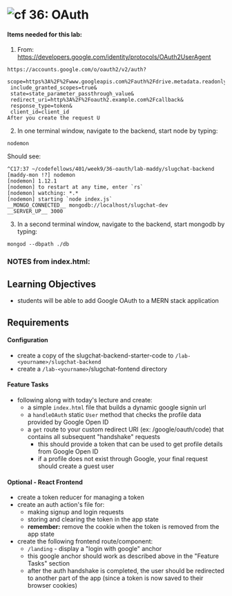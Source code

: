 ![cf](https://i.imgur.com/7v5ASc8.png) 36: OAuth
======

#### Items needed for this lab:

1. From: https://developers.google.com/identity/protocols/OAuth2UserAgent

```
https://accounts.google.com/o/oauth2/v2/auth?
 scope=https%3A%2F%2Fwww.googleapis.com%2Fauth%2Fdrive.metadata.readonly&
 include_granted_scopes=true&
 state=state_parameter_passthrough_value&
 redirect_uri=http%3A%2F%2Foauth2.example.com%2Fcallback&
 response_type=token&
 client_id=client_id
After you create the request U
```

2. In one terminal window, navigate to the backend, start node by typing:
```
nodemon
```
Should see:
```
^C17:37 ~/codefellows/401/week9/36-oauth/lab-maddy/slugchat-backend [maddy-mon !?] nodemon
[nodemon] 1.12.1
[nodemon] to restart at any time, enter `rs`
[nodemon] watching: *.*
[nodemon] starting `node index.js`
__MONGO_CONNECTED__ mongodb://localhost/slugchat-dev
__SERVER_UP__ 3000
```
3. In a second terminal window, navigate to the backend, start mongodb by typing:
```
mongod --dbpath ./db
```



### NOTES from index.html:

<!-- // Parameters to pass to OAuth 2.0 endpoint. I WANT TO KNOW IF THIS WOULD ALSO WORK
  var params = {'client_id': 'YOUR_CLIENT_ID',
                'redirect_uri': 'YOUR_REDIRECT_URI',
                'response_type': 'token',
                'scope': 'https://www.googleapis.com/auth/drive.metadata.readonly',
                'include_granted_scopes': 'true',
                'state': 'pass-through value'}); -->


  <!-- Working
  <a href="https://accounts.google.com/o/oauth2/v2/auth?scope=openid%20email&include_granted_scopes=true&state=security_token%3D138r5719ru3e1%26url%3Dhttps://oauth2-login-demo.example.com/myHome&response_type=code&redirect_uri=https://localhost:8080/oauth/google/code&client_id=437188554571-55s638acqaou66thdltb2ju9a0j40eu3.apps.googleusercontent.com">Click here</a> -->

<!-- working version again, but easier to read
https://accounts.google.com/o/oauth2/v2/auth?scope=openid%20email&
include_granted_scopes=true&
state=security_token%3D138r5719ru3e1%26url%3Dhttps://oauth2-login-demo.example.com/myHome&
response_type=code&
redirect_uri=https://localhost:8080/oauth/google/code&
client_id=437188554571-55s638acqaou66thdltb2ju9a0j40eu3.apps.googleusercontent.com -->


<!-- original with extra variables https://accounts.google.com/o/oauth2/v2/auth?scope=openid%20email&include_granted_scopes=true&state=security_token%3D138r5719ru3e1%26url%3Dhttps://oauth2-login-demo.example.com/myHome&response_type=token&redirect_uri=http://localhost:8080/oauth/google/code&login_hint=jsmith@example.com&openid.realm=example.com&hd=example.com&client_id=437188554571-55s638acqaou66thdltb2ju9a0j40eu3.apps.googleusercontent.com -->


## Learning Objectives
* students will be able to add Google OAuth to a MERN stack application

## Requirements

#### Configuration  
* create a copy of the slugchat-backend-starter-code to `/lab-<yourname>/slugchat-backend`
* create a `/lab-<yourname>`/slugchat-fontend directory

#### Feature Tasks
* following along with today's lecture and create:
  * a simple `index.html` file that builds a dynamic google signin url
  * a `handleOAuth` static `User` method that checks the profile data provided by Google Open ID
  * a `get` route to your custom redirect URI (ex: /google/oauth/code) that contains all subsequent "handshake" requests
    * this should provide a token that can be used to get profile details from Google Open ID
    * if a profile does not exist through Google, your final request should create a guest user

#### Optional - React Frontend
* create a token reducer for managing a token
* create an auth action's file for:
  * making signup and login requests
  * storing and clearing the token in the app state
  * **remember:** remove the cookie when the token is removed from the app state
* create the following frontend route/component:
  * `/landing` - display a "login with google" anchor
  * this google anchor should work as described above in the "Feature Tasks" section
  * after the auth handshake is completed, the user should be redirected to another part of the app (since a token is now saved to their browser cookies)
